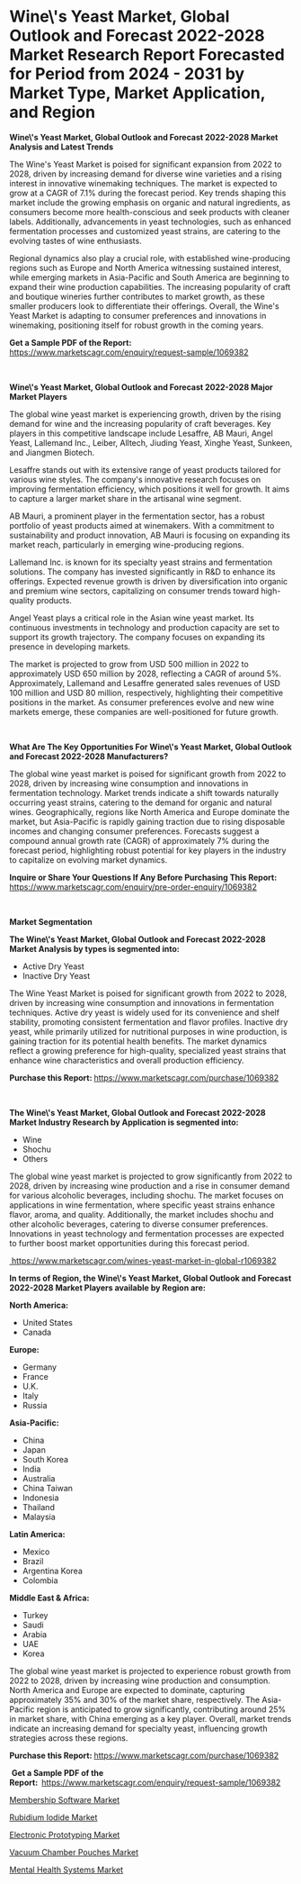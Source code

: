 <p><h1>Wine\'s Yeast Market, Global Outlook and Forecast 2022-2028 Market Research Report Forecasted for Period from 2024 -  2031 by Market Type, Market Application, and Region</h1></p><p><strong>Wine\'s Yeast Market, Global Outlook and Forecast 2022-2028 Market Analysis and Latest Trends</strong></p>
<p><p>The Wine's Yeast Market is poised for significant expansion from 2022 to 2028, driven by increasing demand for diverse wine varieties and a rising interest in innovative winemaking techniques. The market is expected to grow at a CAGR of 7.1% during the forecast period. Key trends shaping this market include the growing emphasis on organic and natural ingredients, as consumers become more health-conscious and seek products with cleaner labels. Additionally, advancements in yeast technologies, such as enhanced fermentation processes and customized yeast strains, are catering to the evolving tastes of wine enthusiasts.</p><p>Regional dynamics also play a crucial role, with established wine-producing regions such as Europe and North America witnessing sustained interest, while emerging markets in Asia-Pacific and South America are beginning to expand their wine production capabilities. The increasing popularity of craft and boutique wineries further contributes to market growth, as these smaller producers look to differentiate their offerings. Overall, the Wine's Yeast Market is adapting to consumer preferences and innovations in winemaking, positioning itself for robust growth in the coming years.</p></p>
<p><strong>Get a Sample PDF of the Report:&nbsp;</strong> <a href="https://www.marketscagr.com/enquiry/request-sample/1069382">https://www.marketscagr.com/enquiry/request-sample/1069382</a></p>
<p>&nbsp;</p>
<p><strong>Wine\'s Yeast Market, Global Outlook and Forecast 2022-2028 Major Market Players</strong></p>
<p><p>The global wine yeast market is experiencing growth, driven by the rising demand for wine and the increasing popularity of craft beverages. Key players in this competitive landscape include Lesaffre, AB Mauri, Angel Yeast, Lallemand Inc., Leiber, Alltech, Jiuding Yeast, Xinghe Yeast, Sunkeen, and Jiangmen Biotech.</p><p>Lesaffre stands out with its extensive range of yeast products tailored for various wine styles. The company's innovative research focuses on improving fermentation efficiency, which positions it well for growth. It aims to capture a larger market share in the artisanal wine segment.</p><p>AB Mauri, a prominent player in the fermentation sector, has a robust portfolio of yeast products aimed at winemakers. With a commitment to sustainability and product innovation, AB Mauri is focusing on expanding its market reach, particularly in emerging wine-producing regions.</p><p>Lallemand Inc. is known for its specialty yeast strains and fermentation solutions. The company has invested significantly in R&D to enhance its offerings. Expected revenue growth is driven by diversification into organic and premium wine sectors, capitalizing on consumer trends toward high-quality products.</p><p>Angel Yeast plays a critical role in the Asian wine yeast market. Its continuous investments in technology and production capacity are set to support its growth trajectory. The company focuses on expanding its presence in developing markets.</p><p>The market is projected to grow from USD 500 million in 2022 to approximately USD 650 million by 2028, reflecting a CAGR of around 5%. Approximately, Lallemand and Lesaffre generated sales revenues of USD 100 million and USD 80 million, respectively, highlighting their competitive positions in the market. As consumer preferences evolve and new wine markets emerge, these companies are well-positioned for future growth.</p></p>
<p>&nbsp;</p>
<p><strong>What Are The Key Opportunities For Wine\'s Yeast Market, Global Outlook and Forecast 2022-2028 Manufacturers?</strong></p>
<p><p>The global wine yeast market is poised for significant growth from 2022 to 2028, driven by increasing wine consumption and innovations in fermentation technology. Market trends indicate a shift towards naturally occurring yeast strains, catering to the demand for organic and natural wines. Geographically, regions like North America and Europe dominate the market, but Asia-Pacific is rapidly gaining traction due to rising disposable incomes and changing consumer preferences. Forecasts suggest a compound annual growth rate (CAGR) of approximately 7% during the forecast period, highlighting robust potential for key players in the industry to capitalize on evolving market dynamics.</p></p>
<p><strong>Inquire or Share Your Questions If Any Before Purchasing This Report:</strong> <a href="https://www.marketscagr.com/enquiry/pre-order-enquiry/1069382">https://www.marketscagr.com/enquiry/pre-order-enquiry/1069382</a></p>
<p>&nbsp;</p>
<p><strong>Market Segmentation</strong></p>
<p><strong>The Wine\'s Yeast Market, Global Outlook and Forecast 2022-2028 Market Analysis by types is segmented into:</strong></p>
<p><ul><li>Active Dry Yeast</li><li>Inactive Dry Yeast</li></ul></p>
<p><p>The Wine Yeast Market is poised for significant growth from 2022 to 2028, driven by increasing wine consumption and innovations in fermentation techniques. Active dry yeast is widely used for its convenience and shelf stability, promoting consistent fermentation and flavor profiles. Inactive dry yeast, while primarily utilized for nutritional purposes in wine production, is gaining traction for its potential health benefits. The market dynamics reflect a growing preference for high-quality, specialized yeast strains that enhance wine characteristics and overall production efficiency.</p></p>
<p><strong>Purchase this Report:&nbsp;</strong><a href="https://www.marketscagr.com/purchase/1069382">https://www.marketscagr.com/purchase/1069382</a></p>
<p>&nbsp;</p>
<p><strong>The Wine\'s Yeast Market, Global Outlook and Forecast 2022-2028 Market Industry Research by Application is segmented into:</strong></p>
<p><ul><li>Wine</li><li>Shochu</li><li>Others</li></ul></p>
<p><p>The global wine yeast market is projected to grow significantly from 2022 to 2028, driven by increasing wine production and a rise in consumer demand for various alcoholic beverages, including shochu. The market focuses on applications in wine fermentation, where specific yeast strains enhance flavor, aroma, and quality. Additionally, the market includes shochu and other alcoholic beverages, catering to diverse consumer preferences. Innovations in yeast technology and fermentation processes are expected to further boost market opportunities during this forecast period.</p></p>
<p><a href="https://www.marketscagr.com/wines-yeast-market-in-global-r1069382">&nbsp;https://www.marketscagr.com/wines-yeast-market-in-global-r1069382</a></p>
<p><strong>In terms of Region, the Wine\'s Yeast Market, Global Outlook and Forecast 2022-2028 Market Players available by Region are:</strong></p>
<p>
    <p> <strong> North America: </strong>
        <ul>
            <li>United States</li>
            <li>Canada</li>
        </ul>
        </p> 
    <p> <strong> Europe: </strong>
        <ul>
            <li>Germany</li>
            <li>France</li>
            <li>U.K.</li>
            <li>Italy</li>
            <li>Russia</li>
        </ul>
        </p> 
    <p> <strong> Asia-Pacific: </strong>
        <ul>
            <li>China</li>
            <li>Japan</li>
            <li>South Korea</li>
            <li>India</li>
            <li>Australia</li>
            <li>China Taiwan</li>
            <li>Indonesia</li>
            <li>Thailand</li>
            <li>Malaysia</li>
        </ul>
        </p> 
    <p> <strong> Latin America: </strong>
        <ul>
            <li>Mexico</li>
            <li>Brazil</li>
            <li>Argentina Korea</li>
            <li>Colombia</li>
        </ul>
        </p> 
    <p> <strong> Middle East & Africa: </strong>
        <ul>
            <li>Turkey</li>
            <li>Saudi</li>
            <li>Arabia</li>
            <li>UAE</li>
            <li>Korea</li>
        </ul>
    </p>
    </p>
<p><p>The global wine yeast market is projected to experience robust growth from 2022 to 2028, driven by increasing wine production and consumption. North America and Europe are expected to dominate, capturing approximately 35% and 30% of the market share, respectively. The Asia-Pacific region is anticipated to grow significantly, contributing around 25% in market share, with China emerging as a key player. Overall, market trends indicate an increasing demand for specialty yeast, influencing growth strategies across these regions.</p></p>
<p><strong>Purchase this Report: </strong><a href="https://www.marketscagr.com/purchase/1069382">https://www.marketscagr.com/purchase/1069382</a></p>
<p>&nbsp;<strong>Get a Sample PDF of the Report:&nbsp;&nbsp;</strong><a href="https://www.marketscagr.com/enquiry/request-sample/1069382">https://www.marketscagr.com/enquiry/request-sample/1069382</a></p>
<p><strong></strong></p>
<p><p><a href="https://www.linkedin.com/pulse/membership-software-market-trends-regional-insights-forecasted-ok9wf?trackingId=jYv%2BpBIYQuGn8NUCKb2iEQ%3D%3D">Membership Software Market</a></p><p><a href="https://issuu.com/reportprime-2/docs/rubidium-iodide-market-size-2030.pp_71da790b8fe951">Rubidium Iodide Market</a></p><p><a href="https://medium.com/@jacobpayne74/the-growth-of-the-electronic-prototyping-market-has-been-significant-driven-by-various-critical-24aec55718c6">Electronic Prototyping Market</a></p><p><a href="https://medium.com/@rania98r2024/the-global-vacuum-chamber-pouches-market-is-a-dynamic-and-growing-industry-4c92203a49d0">Vacuum Chamber Pouches Market</a></p><p><a href="https://www.linkedin.com/pulse/global-mental-health-systems-market-analysis-key-trends-future-biewf?trackingId=fd9WDCkEQw%2Bi3%2BrarzMokQ%3D%3D">Mental Health Systems Market</a></p></p>